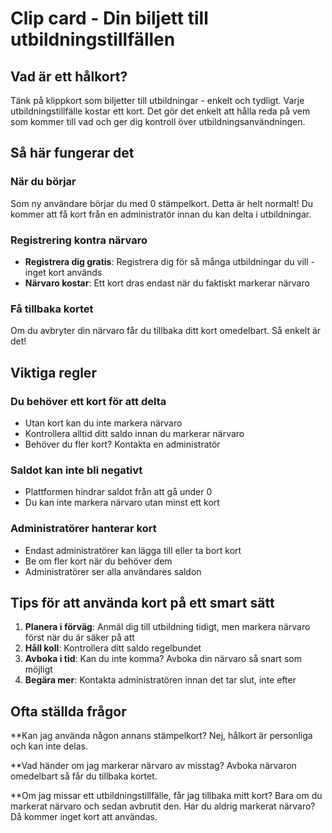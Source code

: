 # Clip card - Din biljett till utbildningstillfällen

## Vad är ett hålkort?

Tänk på klippkort som biljetter till utbildningar - enkelt och tydligt. Varje utbildningstillfälle kostar ett kort. Det gör det enkelt att hålla reda på vem som kommer till vad och ger dig kontroll över utbildningsanvändningen.

## Så här fungerar det

### När du börjar
Som ny användare börjar du med 0 stämpelkort. Detta är helt normalt! Du kommer att få kort från en administratör innan du kan delta i utbildningar.

### Registrering kontra närvaro
- **Registrera dig gratis**: Registrera dig för så många utbildningar du vill - inget kort används
- **Närvaro kostar**: Ett kort dras endast när du faktiskt markerar närvaro

### Få tillbaka kortet
Om du avbryter din närvaro får du tillbaka ditt kort omedelbart. Så enkelt är det!

## Viktiga regler

### Du behöver ett kort för att delta
- Utan kort kan du inte markera närvaro
- Kontrollera alltid ditt saldo innan du markerar närvaro
- Behöver du fler kort? Kontakta en administratör

### Saldot kan inte bli negativt
- Plattformen hindrar saldot från att gå under 0
- Du kan inte markera närvaro utan minst ett kort

### Administratörer hanterar kort
- Endast administratörer kan lägga till eller ta bort kort
- Be om fler kort när du behöver dem
- Administratörer ser alla användares saldon

## Tips för att använda kort på ett smart sätt

1. **Planera i förväg**: Anmäl dig till utbildning tidigt, men markera närvaro först när du är säker på att
2. **Håll koll**: Kontrollera ditt saldo regelbundet
3. **Avboka i tid**: Kan du inte komma? Avboka din närvaro så snart som möjligt
4. **Begära mer**: Kontakta administratören innan det tar slut, inte efter

## Ofta ställda frågor

**Kan jag använda någon annans stämpelkort?
Nej, hålkort är personliga och kan inte delas.

**Vad händer om jag markerar närvaro av misstag?
Avboka närvaron omedelbart så får du tillbaka kortet.

**Om jag missar ett utbildningstillfälle, får jag tillbaka mitt kort?
Bara om du markerat närvaro och sedan avbrutit den. Har du aldrig markerat närvaro? Då kommer inget kort att användas.
